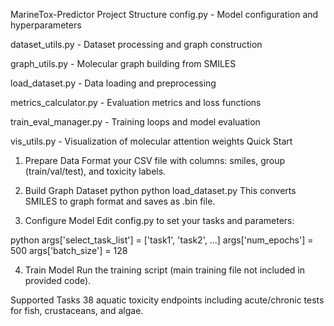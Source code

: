 MarineTox-Predictor
Project Structure
config.py - Model configuration and hyperparameters

dataset_utils.py - Dataset processing and graph construction

graph_utils.py - Molecular graph building from SMILES

load_dataset.py - Data loading and preprocessing

metrics_calculator.py - Evaluation metrics and loss functions

train_eval_manager.py - Training loops and model evaluation

vis_utils.py - Visualization of molecular attention weights
Quick Start
1. Prepare Data
Format your CSV file with columns: smiles, group (train/val/test), and toxicity labels.

2. Build Graph Dataset
python
python load_dataset.py
This converts SMILES to graph format and saves as .bin file.

3. Configure Model
Edit config.py to set your tasks and parameters:

python
args['select_task_list'] = ['task1', 'task2', ...]
args['num_epochs'] = 500
args['batch_size'] = 128

4. Train Model
Run the training script (main training file not included in provided code).

Supported Tasks
38 aquatic toxicity endpoints including acute/chronic tests for fish, crustaceans, and algae.
